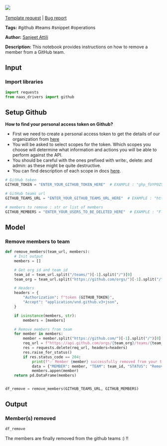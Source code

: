<a href="https://app.naas.ai/user-redirect/naas/downloader?url=https://raw.githubusercontent.com/jupyter-naas/awesome-notebooks/master/GitHub/GitHub_Remove_member_from_team.ipynb" target="_parent"><img src="https://naasai-public.s3.eu-west-3.amazonaws.com/open_in_naas.svg"/></a><br><br><a href="https://github.com/jupyter-naas/awesome-notebooks/issues/new?assignees=&labels=&template=template-request.md&title=Tool+-+Action+of+the+notebook+">Template request</a> | <a href="https://github.com/jupyter-naas/awesome-notebooks/issues/new?assignees=&labels=bug&template=bug_report.md&title=GitHub+-+Remove+member+from+team:+Error+short+description">Bug report</a>

**Tags:** #github #teams #snippet #operations

**Author:** [Sanjeet Attili](https://linkedin.com/in/sanjeet-attili-760bab190/)


**Description:** This notebook provides instructions on how to remove a member from a GitHub team.

## Input

### Import libraries


```python
import requests
from naas_drivers import github
```

## Setup Github
**How to find your personal access token on Github?**

- First we need to create a personal access token to get the details of our organization from [here](https://github.com/settings/tokens)
- You will be asked to select scopes for the token. Which scopes you choose will determine what information and actions you will be able to perform against the API.
- You should be careful with the ones prefixed with write:, delete: and admin: as these might be quite destructive.
- You can find description of each scope in docs [here](https://docs.github.com/en/developers/apps/building-oauth-apps/scopes-for-oauth-apps).


```python
# GitHub token
GITHUB_TOKEN = "ENTER_YOUR_GITHUB_TOKEN_HERE"  # EXAMPLE : "ghp_fUYP0Z5i29AG4ggX8owctGnHU**********"

# GitHub teams url
GITHUB_TEAMS_URL = "ENTER_YOUR_GITHUB_TEAMS_URL_HERE"  # EXAMPLE : "https://github.com/orgs/jupyter-naas/teams/opensource-contributors"

# members to remove : str or list of members
GITHUB_MEMBERS = "ENTER_YOUR_USERS_TO_BE_DELETED_HERE"  # EXAMPLE : "FlorentLvr" or ["FlorentLvr", "Dr0p42"]
```

## Model

### Remove members to team


```python
def remove_members(team_url, members):
    # Init output
    members = []

    # Get org id and team id
    team_id = team_url.split("/teams/")[-1].split("/")[0]
    team_org = team_url.split("https://github.com/orgs/")[-1].split("/")[0]

    # Headers
    headers = {
        "Authorization": f"token {GITHUB_TOKEN}",
        "Accept": "application/vnd.github.v3+json",
    }

    if isinstance(members, str):
        members = [members]

    # Remove members from team
    for member in members:
        member = member.split("https://github.com/")[-1].split("/")[0]
        req_url = f"https://api.github.com/orgs/{team_org}/teams/{team_id}/memberships/{member}"
        res = requests.delete(req_url, headers=headers)
        res.raise_for_status()
        if res.status_code == 204:
            print(f"✅ Member {member} successfully removed from your team {team_id}")
            data = {"MEMBER": member, "TEAM": team_id, "STATUS": "Removed"}
            members.appen(member)
    return pd.DataFrame(members)


df_remove = remove_members(GITHUB_TEAMS_URL, GITHUB_MEMBERS)
```

## Output

### Member(s) removed


```python
df_remove
```

The members are finally removed from the github teams :) !!
